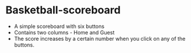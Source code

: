 # Basketball-scoreboard

- A simple scoreboard with six buttons
- Contains two columns - Home and Guest
- The score increases by a certain number when you click on any of the buttons.